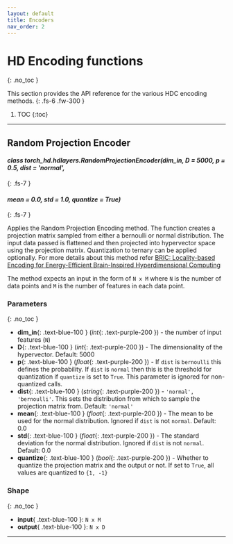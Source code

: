 ```yaml
---
layout: default
title: Encoders
nav_order: 2
---
```


# HD Encoding functions
{: .no_toc }

This section provides the API reference for the various HDC encoding methods.
{: .fs-6 .fw-300 }

1. TOC
{:toc}

---

## Random Projection Encoder

<div class="code-example" markdown=1>


#### *class torch_hd.hdlayers.RandomProjectionEncoder(dim_in, D = 5000, p = 0.5, dist = 'normal',*  
{: .fs-7 }
#### *mean = 0.0, std = 1.0, quantize = True)*
{: .fs-7 }


Applies the Random Projection Encoding method. The function creates a projection matrix
sampled from either a bernoulli or normal distribution. The input data passed is flattened
and then projected into hypervector space using the projection matrix. Quantization to
ternary can be applied optionally.
For more details about this method refer [BRIC: Locality-based Encoding for Energy-Efficient Brain-Inspired Hyperdimensional Computing](https://acsweb.ucsd.edu/~j1morris/documents/DAC2019_JusitnMorris_Final.pdf)

The method expects an input in the form of `N x M` where `N` is the number of data points
and `M` is the number of features in each data point.


### Parameters
{: .no_toc }
- **dim_in**{: .text-blue-100 } (*int*{: .text-purple-200 }) - the number of input features (`N`)
- **D**{: .text-blue-100 } (*int*{: .text-purple-200 }) - The dimensionality of the hypervector. Default: 5000
- **p**{: .text-blue-100 } (*float*{: .text-purple-200 }) - If `dist` is `bernoulli` this defines the probability. If `dist` is `normal` then this is the threshold for quantization if `quantize` is set to `True`. This parameter is ignored for non-quantized calls.
- **dist**{: .text-blue-100 } (*string*{: .text-purple-200 }) - `'normal', 'bernoulli'`. This sets the distribution from which to sample the projection matrix from. Default: `'normal'`
- **mean**{: .text-blue-100 } (*float*{: .text-purple-200 }) - The mean to be used for the normal distribution. Ignored if `dist` is not `normal`. Default: 0.0
- **std**{: .text-blue-100 } (*float*{: .text-purple-200 }) - The standard deviation for the normal distribution. Ignored if `dist` is not `normal`. Default: 0.0
- **quantize**{: .text-blue-100 } (*bool*{: .text-purple-200 }) - Whether to quantize the projection matrix and the output or not. If set to `True`, all values are quantized to `{1, -1}`


### Shape
{: .no_toc }

- **input**{ .text-blue-100 }: `N x M`
- **output**{ .text-blue-100 }: `N x D`


--- 

